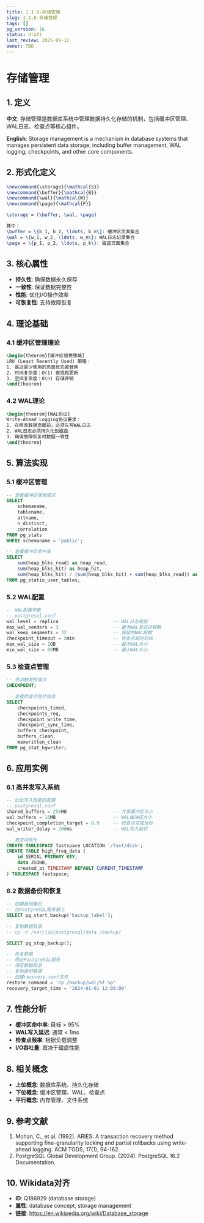 ```yaml
---
title: 1.1.6-存储管理
slug: 1.1.6-存储管理
tags: []
pg_version: 16
status: draft
last_review: 2025-09-12
owner: TBD
---
```


# 存储管理

## 1. 定义

**中文**: 存储管理是数据库系统中管理数据持久化存储的机制，包括缓冲区管理、WAL日志、检查点等核心组件。

**English**: Storage management is a mechanism in database systems that manages persistent data storage, including buffer management, WAL logging, checkpoints, and other core components.

## 2. 形式化定义

```latex
\newcommand{\storage}{\mathcal{S}}
\newcommand{\buffer}{\mathcal{B}}
\newcommand{\wal}{\mathcal{W}}
\newcommand{\page}{\mathcal{P}}

\storage = (\buffer, \wal, \page)

其中：
\buffer = \{b_1, b_2, \ldots, b_n\}: 缓冲区页面集合
\wal = \{w_1, w_2, \ldots, w_m\}: WAL日志记录集合
\page = \{p_1, p_2, \ldots, p_k\}: 磁盘页面集合
```

## 3. 核心属性

- **持久性**: 确保数据永久保存
- **一致性**: 保证数据完整性
- **性能**: 优化I/O操作效率
- **可恢复性**: 支持故障恢复

## 4. 理论基础

### 4.1 缓冲区管理理论

```latex
\begin{theorem}[缓冲区替换策略]
LRU (Least Recently Used) 策略：
1. 最近最少使用的页面优先被替换
2. 时间复杂度：O(1) 查找和更新
3. 空间复杂度：O(n) 存储开销
\end{theorem}
```

### 4.2 WAL理论

```latex
\begin{theorem}[WAL协议]
Write-Ahead Logging协议要求：
1. 在修改数据页面前，必须先写WAL日志
2. WAL日志必须持久化到磁盘
3. 确保故障恢复时数据一致性
\end{theorem}
```

## 5. 算法实现

### 5.1 缓冲区管理

```sql
-- 查看缓冲区使用情况
SELECT 
    schemaname,
    tablename,
    attname,
    n_distinct,
    correlation
FROM pg_stats 
WHERE schemaname = 'public';

-- 查看缓冲区命中率
SELECT 
    sum(heap_blks_read) as heap_read,
    sum(heap_blks_hit) as heap_hit,
    sum(heap_blks_hit) / (sum(heap_blks_hit) + sum(heap_blks_read)) as ratio
FROM pg_statio_user_tables;
```

### 5.2 WAL配置

```sql
-- WAL配置参数
-- postgresql.conf
wal_level = replica                    -- WAL日志级别
max_wal_senders = 3                    -- 最大WAL发送进程数
wal_keep_segments = 32                 -- 保留的WAL段数
checkpoint_timeout = 5min              -- 检查点超时时间
max_wal_size = 1GB                     -- 最大WAL大小
min_wal_size = 80MB                    -- 最小WAL大小
```

### 5.3 检查点管理

```sql
-- 手动触发检查点
CHECKPOINT;

-- 查看检查点统计信息
SELECT 
    checkpoints_timed,
    checkpoints_req,
    checkpoint_write_time,
    checkpoint_sync_time,
    buffers_checkpoint,
    buffers_clean,
    maxwritten_clean
FROM pg_stat_bgwriter;
```

## 6. 应用实例

### 6.1 高并发写入系统

```sql
-- 优化写入性能的配置
-- postgresql.conf
shared_buffers = 256MB                 -- 共享缓冲区大小
wal_buffers = 16MB                     -- WAL缓冲区大小
checkpoint_completion_target = 0.9     -- 检查点完成目标
wal_writer_delay = 200ms               -- WAL写入延迟

-- 表空间优化
CREATE TABLESPACE fastspace LOCATION '/fast/disk';
CREATE TABLE high_freq_data (
    id SERIAL PRIMARY KEY,
    data JSONB,
    created_at TIMESTAMP DEFAULT CURRENT_TIMESTAMP
) TABLESPACE fastspace;
```

### 6.2 数据备份和恢复

```sql
-- 创建基础备份
-- 在PostgreSQL服务器上
SELECT pg_start_backup('backup_label');

-- 复制数据目录
-- cp -r /var/lib/postgresql/data /backup/

SELECT pg_stop_backup();

-- 恢复数据
-- 停止PostgreSQL服务
-- 清空数据目录
-- 复制备份数据
-- 创建recovery.conf文件
restore_command = 'cp /backup/wal/%f %p'
recovery_target_time = '2024-01-01 12:00:00'
```

## 7. 性能分析

- **缓冲区命中率**: 目标 > 95%
- **WAL写入延迟**: 通常 < 1ms
- **检查点频率**: 根据负载调整
- **I/O吞吐量**: 取决于磁盘性能

## 8. 相关概念

- **上位概念**: 数据库系统、持久化存储
- **下位概念**: 缓冲区管理、WAL、检查点
- **平行概念**: 内存管理、文件系统

## 9. 参考文献

1. Mohan, C., et al. (1992). ARIES: A transaction recovery method supporting fine-granularity locking and partial rollbacks using write-ahead logging. ACM TODS, 17(1), 94-162.
2. PostgreSQL Global Development Group. (2024). PostgreSQL 16.2 Documentation.

## 10. Wikidata对齐

- **ID**: Q186929 (database storage)
- **属性**: database concept, storage management
- **链接**: <https://en.wikipedia.org/wiki/Database_storage>
